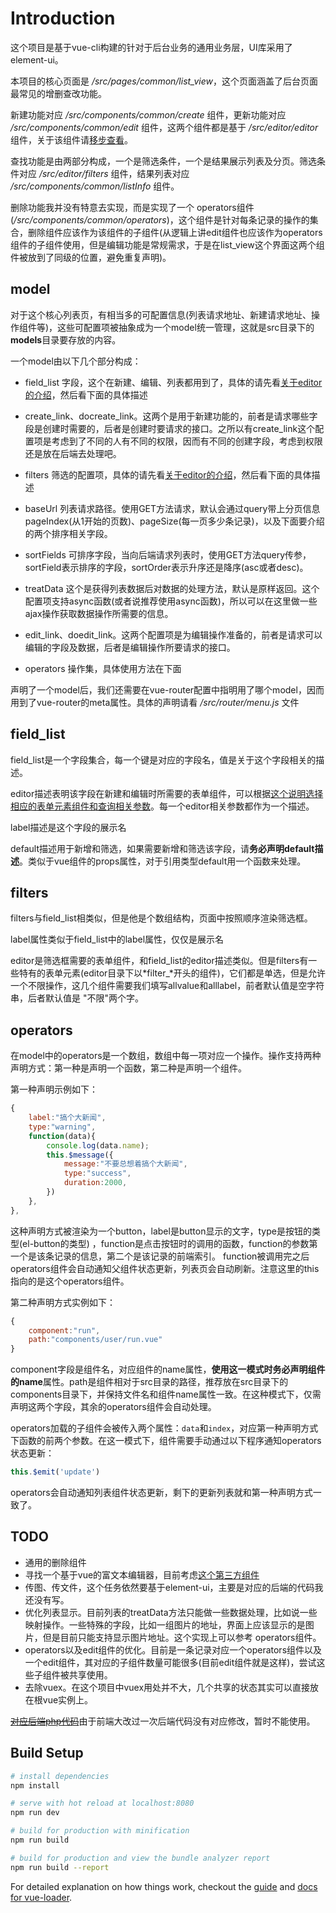 # Introduction

这个项目是基于vue-cli构建的针对于后台业务的通用业务层，UI库采用了element-ui。

本项目的核心页面是 */src/pages/common/list_view*，这个页面涵盖了后台页面最常见的增删查改功能。

新建功能对应 */src/components/common/create* 组件，更新功能对应 */src/components/common/edit* 组件，这两个组件都是基于 */src/editor/editor* 组件，关于该组件请[移步查看](https://github.com/jiangshanmeta/vue-admin/tree/master/src/editor)。

查找功能是由两部分构成，一个是筛选条件，一个是结果展示列表及分页。筛选条件对应 */src/editor/filters* 组件，结果列表对应 */src/components/common/listInfo* 组件。

删除功能我并没有特意去实现，而是实现了一个 operators组件(*/src/components/common/operators*)，这个组件是针对每条记录的操作的集合，删除组件应该作为该组件的子组件(从逻辑上讲edit组件也应该作为operators组件的子组件使用，但是编辑功能是常规需求，于是在list_view这个界面这两个组件被放到了同级的位置，避免重复声明)。

## model

对于这个核心列表页，有相当多的可配置信息(列表请求地址、新建请求地址、操作组件等)，这些可配置项被抽象成为一个model统一管理，这就是src目录下的**models**目录要存放的内容。

一个model由以下几个部分构成：

* field_list 字段，这个在新建、编辑、列表都用到了，具体的请先看[关于editor的介绍](https://github.com/jiangshanmeta/vue-admin/tree/master/src/editor)，然后看下面的具体描述

* create_link、docreate_link。这两个是用于新建功能的，前者是请求哪些字段是创建时需要的，后者是创建时要请求的接口。之所以有create_link这个配置项是考虑到了不同的人有不同的权限，因而有不同的创建字段，考虑到权限还是放在后端去处理吧。

* filters 筛选的配置项，具体的请先看[关于editor的介绍](https://github.com/jiangshanmeta/vue-admin/tree/master/src/editor)，然后看下面的具体描述

* baseUrl 列表请求路径。使用GET方法请求，默认会通过query带上分页信息pageIndex(从1开始的页数)、pageSize(每一页多少条记录)，以及下面要介绍的两个排序相关字段。

* sortFields 可排序字段，当向后端请求列表时，使用GET方法query传参，sortField表示排序的字段，sortOrder表示升序还是降序(asc或者desc)。

* treatData 这个是获得列表数据后对数据的处理方法，默认是原样返回。这个配置项支持async函数(或者说推荐使用async函数)，所以可以在这里做一些ajax操作获取数据操作所需要的信息。

* edit_link、doedit_link。这两个配置项是为编辑操作准备的，前者是请求可以编辑的字段及数据，后者是编辑操作所要请求的接口。

* operators 操作集，具体使用方法在下面


声明了一个model后，我们还需要在vue-router配置中指明用了哪个model，因而用到了vue-router的meta属性。具体的声明请看 */src/router/menu.js* 文件


## field_list

field_list是一个字段集合，每一个键是对应的字段名，值是关于这个字段相关的描述。

editor描述表明该字段在新建和编辑时所需要的表单组件，可以根据[这个说明选择相应的表单元素组件和查询相关参数](https://github.com/jiangshanmeta/vue-admin/tree/master/src/editor)。每一个editor相关参数都作为一个描述。

label描述是这个字段的展示名

default描述用于新增和筛选，如果需要新增和筛选该字段，请**务必声明default描述**。类似于vue组件的props属性，对于引用类型default用一个函数来处理。

## filters

filters与field_list相类似，但是他是个数组结构，页面中按照顺序渲染筛选框。

label属性类似于field_list中的label属性，仅仅是展示名

editor是筛选框需要的表单组件，和field_list的editor描述类似。但是filters有一些特有的表单元素(editor目录下以*filter_*开头的组件)，它们都是单选，但是允许一个不限操作，这几个组件需要我们填写allvalue和alllabel，前者默认值是空字符串，后者默认值是 "不限"两个字。

## operators

在model中的operators是一个数组，数组中每一项对应一个操作。操作支持两种声明方式：第一种是声明一个函数，第二种是声明一个组件。

第一种声明示例如下：

```javascript
{
    label:"搞个大新闻",
    type:"warning",
    function(data){
        console.log(data.name);
        this.$message({
            message:"不要总想着搞个大新闻",
            type:"success",
            duration:2000,
        })
    },
},
```

这种声明方式被渲染为一个button，label是button显示的文字，type是按钮的类型(el-button的类型) ，function是点击按钮时的调用的函数，function的参数第一个是该条记录的信息，第二个是该记录的前端索引。
function被调用完之后operators组件会自动通知父组件状态更新，列表页会自动刷新。注意这里的this指向的是这个operators组件。

第二种声明方式实例如下：

```javascript
{
    component:"run",
    path:"components/user/run.vue"
}
```

component字段是组件名，对应组件的name属性，**使用这一模式时务必声明组件的name**属性。path是组件相对于src目录的路径，推荐放在src目录下的components目录下，并保持文件名和组件name属性一致。在这种模式下，仅需声明这两个字段，其余的operators组件会自动处理。

operators加载的子组件会被传入两个属性：```data```和```index```，对应第一种声明方式下函数的前两个参数。在这一模式下，组件需要手动通过以下程序通知operators状态更新：

```javascript
this.$emit('update')
```

operators会自动通知列表组件状态更新，剩下的更新列表就和第一种声明方式一致了。


## TODO

* 通用的删除组件
* 寻找一个基于vue的富文本编辑器，目前考虑[这个第三方组件](https://github.com/surmon-china/vue-quill-editor)
* 传图、传文件，这个任务依然要基于element-ui，主要是对应的后端的代码我还没有写。
* 优化列表显示。目前列表的treatData方法只能做一些数据处理，比如说一些映射操作。一些特殊的字段，比如一组图片的地址，界面上应该显示的是图片，但是目前只能支持显示图片地址。这个实现上可以参考 operators组件。
* operators以及edit组件的优化。目前是一条记录对应一个operators组件以及一个edit组件，其对应的子组件数量可能很多(目前edit组件就是这样)，尝试这些子组件被共享使用。
* 去除vuex。在这个项目中vuex用处并不大，几个共享的状态其实可以直接放在根vue实例上。


<del>[对应后端php代码](https://github.com/jiangshanmeta/CodeIgniter)</del>由于前端大改过一次后端代码没有对应修改，暂时不能使用。

## Build Setup

``` bash
# install dependencies
npm install

# serve with hot reload at localhost:8080
npm run dev

# build for production with minification
npm run build

# build for production and view the bundle analyzer report
npm run build --report
```

For detailed explanation on how things work, checkout the [guide](http://vuejs-templates.github.io/webpack/) and [docs for vue-loader](http://vuejs.github.io/vue-loader).

